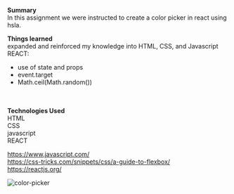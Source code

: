  <strong>Summary</strong><br/>
In this assignment we were instructed to create a color picker in react using hsla. 

<strong>Things learned</strong><br/>
expanded and reinforced my knowledge into HTML, CSS, and Javascript<br/>
REACT:<br/>
 - use of state and props
 - event.target
 - Math.ceil(Math.random())

<br/> 
<br/>
<strong>Technologies Used</strong><br/>
HTML<br/>
CSS<br/>
javascript<br/>
REACT<br/>

https://www.javascript.com/ <br/>
https://css-tricks.com/snippets/css/a-guide-to-flexbox/ <br/>
https://reactjs.org/


![color-picker](https://user-images.githubusercontent.com/44300521/49700929-53e47900-fbb3-11e8-808b-ec50f849ced0.gif)
